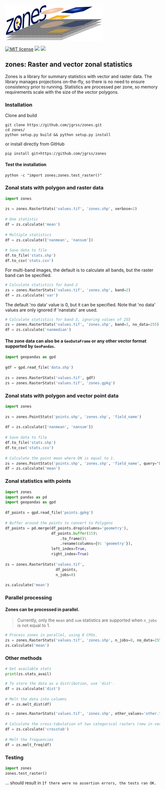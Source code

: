 ![](data/logo.png)

[![MIT license](https://img.shields.io/badge/License-MIT-black.svg)](https://lbesson.mit-license.org/)
[![](https://img.shields.io/badge/python-3.6%20%7C%203.7%20%7C%203.8-blue)](https://img.shields.io/badge/python-3.6%20%7C%203.7%20%7C%203.8-blue)
![](https://img.shields.io/badge/version-0.4.0-blue.svg?cacheSeconds=2592000)

zones: Raster and vector zonal statistics
---

Zones is a library for summary statistics with vector and raster data. The library manages projections on-the-fly,
so there is no need to ensure consistency prior to running. Statistics are processed per zone, so memory requirements
scale with the size of the vector polygons.

### Installation

Clone and build

```commandline
git clone https://github.com/jgrss/zones.git
cd zones/
python setup.py build && python setup.py install 
```

or install directly from GitHub

```commandline
pip install git+https://github.com/jgrss/zones
```

#### Test the installation

```commandline
python -c "import zones;zones.test_raster()"
```

### Zonal stats with polygon and raster data

```python
import zones

zs = zones.RasterStats('values.tif', 'zones.shp', verbose=2)

# One statistic
df = zs.calculate('mean')

# Multiple statistics
df = zs.calculate(['nanmean', 'nansum'])

# Save data to file
df.to_file('stats.shp')
df.to_csv('stats.csv')
```

For multi-band images, the default is to calculate all bands, but the raster band can be specified.

```python
# Calculate statistics for band 2
zs = zones.RasterStats('values.tif', 'zones.shp', band=2)
df = zs.calculate('var')
```

The default 'no data' value is 0, but it can be specified. Note that 'no data' values are only ignored if 'nanstats' are used.

```python
# Calculate statistics for band 3, ignoring values of 255
zs = zones.RasterStats('values.tif', 'zones.shp', band=3, no_data=255)
df = zs.calculate('nanmedian')
```

#### The zone data can also be a `GeoDataFrame` or any other vector format supported by `GeoPandas`.

```python
import geopandas as gpd

gdf = gpd.read_file('data.shp')

zs = zones.RasterStats('values.tif', gdf)
zs = zones.RasterStats('values.tif', 'zones.gpkg')
```

### Zonal stats with polygon and vector point data

```python
import zones

zs = zones.PointStats('points.shp', 'zones.shp', 'field_name')

df = zs.calculate(['nanmean', 'nansum'])

# Save data to file
df.to_file('stats.shp')
df.to_csv('stats.csv')

# Calculate the point mean where DN is equal to 1.
zs = zones.PointStats('points.shp', 'zones.shp', 'field_name', query="DN == 1")
df = zs.calculate('mean')
```

### Zonal statistics with points

```python
import zones
import pandas as pd
import geopandas as gpd

df_points = gpd.read_file('points.gpkg')

# Buffer around the points to convert to Polygons
df_points = pd.merge(df_points.drop(columns='geometry'), 
                     df_points.buffer(15)\
                         .to_frame()\
                         .rename(columns={0: 'geometry'}), 
                     left_index=True, 
                     right_index=True)

zs = zones.RasterStats('values.tif',
                       df_points,
                       n_jobs=8)

zs.calculate('mean')
```

### Parallel processing

#### Zones can be processed in parallel.

> Currently, only the `mean` and `sum` statistics are supported when `n_jobs` is not equal to 1.

```python
# Process zones in parallel, using 8 CPUs.
zs = zones.RasterStats('values.tif', 'zones.shp', n_jobs=8, no_data=255, band=1)
zs.calculate('mean')
```

### Other methods

```python
# Get available stats
print(zs.stats_avail)
```

```python
# To store the data as a distribution, use 'dist'.
df = zs.calculate('dist')

# Melt the data into columns
df = zs.melt_dist(df)
```

```python
zs = zones.RasterStats('values.tif', 'zones.shp', other_values='other.tif', n_jobs=1)

# Calculate the cross-tabulation of two categorical rasters (new in version 0.3.0)
df = zs.calculate('crosstab')

# Melt the frequencies
df = zs.melt_freq(df)
```

### Testing

```python
import zones
zones.test_raster()
```

... should result in `If there were no assertion errors, the tests ran OK.`
